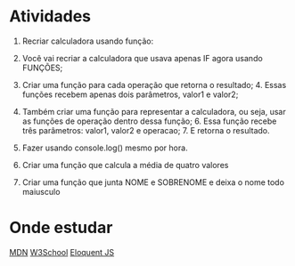 # Atividades

1. Recriar calculadora usando função:
  2. Você vai recriar a calculadora que usava apenas IF agora usando FUNÇÕES;
  3. Criar uma função para cada operação que retorna o resultado;
    4. Essas funções recebem apenas dois parâmetros, valor1 e valor2;
  5. Também criar uma função para representar a calculadora, ou seja, usar as funções de operação dentro dessa função;
    6. Essa função recebe três parâmetros: valor1, valor2 e operacao;
    7. E retorna o resultado.
  8. Fazer usando console.log() mesmo por hora.

2. Criar uma função que calcula a média de quatro valores

3. Criar uma função que junta NOME e SOBRENOME e deixa o nome todo maiusculo

# Onde estudar

[MDN](https://developer.mozilla.org/pt-BR/docs/Web/JavaScript/Guide/Functions)
[W3School](https://www.w3schools.com/js/js_functions.asp)
[Eloquent JS](https://eloquentjavascript.net/03_functions.html)
